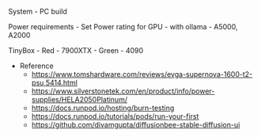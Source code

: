 System - PC build

Power requirements
    - Set Power rating for GPU 
        - with ollama - A5000, A2000

TinyBox 
    - Red - 7900XTX
    - Green - 4090 

- Reference 
    - https://www.tomshardware.com/reviews/evga-supernova-1600-t2-psu,5414.html
    - https://www.silverstonetek.com/en/product/info/power-supplies/HELA2050Platinum/
    - https://docs.runpod.io/hosting/burn-testing 
    - https://docs.runpod.io/tutorials/pods/run-your-first
    - https://github.com/divamgupta/diffusionbee-stable-diffusion-ui